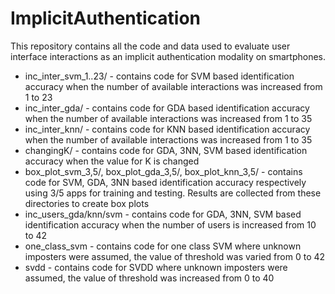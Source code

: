 # ImplicitAuthentication
This repository contains all the code and data used to evaluate user interface interactions as an implicit authentication modality on smartphones.
* inc_inter_svm_1..23/ - contains code for SVM based identification accuracy when the number of available interactions was increased from 1 to 23
* inc_inter_gda/ - contains code for GDA based identification accuracy when the number of available interactions was increased from 1 to 35
* inc_inter_knn/ - contains code for KNN based identification accuracy when the number of available interactions was increased from 1 to 35
* changingK/ - contains code for GDA, 3NN, SVM based identification accuracy when the value for K is changed
* box_plot_svm_3,5/, box_plot_gda_3,5/, box_plot_knn_3,5/ - contains code for SVM, GDA, 3NN based identification accuracy respectively using 3/5 apps for training and testing. Results are collected from these directories to create box plots
* inc_users_gda/knn/svm - contains code for GDA, 3NN, SVM based identification accuracy when the number of users is increased from 10 to 42
* one_class_svm - contains code for one class SVM where unknown imposters were assumed, the value of threshold was varied from 0 to 42
* svdd - contains code for SVDD where unknown imposters were assumed, the value of threshold was increased from 0 to 40